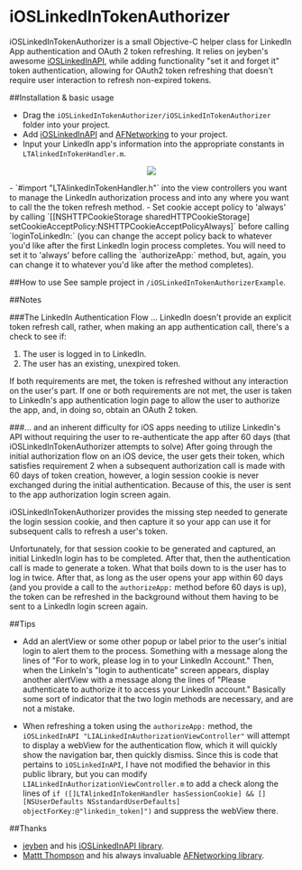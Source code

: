 iOSLinkedInTokenAuthorizer
==========================

iOSLinkedInTokenAuthorizer is a small Objective-C helper class for LinkedIn App authentication and OAuth 2 token refreshing. It relies on jeyben's awesome  [iOSLinkedInAPI](https://github.com/jeyben/IOSLinkedInAPI), while adding functionality "set it and forget it" token authentication, allowing for OAuth2 token refreshing that doesn't require user interaction to refresh non-expired tokens. 

##Installation & basic usage

- Drag the `iOSLinkedInTokenAuthorizer/iOSLinkedInTokenAuthorizer` folder into your project.
- Add [iOSLinkedInAPI](https://github.com/jeyben/IOSLinkedInAPI) and [AFNetworking](https://github.com/AFNetworking/AFNetworking) to your project.
- Input your LinkedIn app's information into the appropriate constants in `LTAlinkedInTokenHandler.m`.
<p align="center"><img src="http://i.imgur.com/T3BRLia.png"/></p>
- `#import "LTAlinkedInTokenHandler.h"` into the view controllers you want to manage the LinkedIn authorization process and into any where you want to call the the token refresh method. 
- Set cookie accept policy to 'always' by calling `[[NSHTTPCookieStorage sharedHTTPCookieStorage] setCookieAcceptPolicy:NSHTTPCookieAcceptPolicyAlways]` before calling `loginToLinkedIn:` (you can change the accept policy back to whatever you'd like after the first LinkedIn login process completes. You will need to set it to 'always' before calling the `authorizeApp:` method, but, again, you can change it to whatever you'd like after the method completes).

##How to use
See sample project in `/iOSLinkedInTokenAuthorizerExample`.

##Notes

###The LinkedIn Authentication Flow ...
LinkedIn doesn't provide an explicit token refresh call, rather, when making an app authentication call, there's a check to see if:
1) The user is logged in to LinkedIn.
2) The user has an existing, unexpired token. 

If both requirements are met, the token is refreshed without any interaction on the user's part. 
If one or both requirements are not met, the user is taken to LinkedIn's app authentication login page to allow the user to authorize the app, and, in doing so, obtain an OAuth 2 token.  

###... and an inherent difficulty for iOS apps needing to utilize LinkedIn's API without requiring the user to re-authenticate the app after 60 days (that iOSLinkedInTokenAuthorizer attempts to solve)
After going through the initial authorization flow on an iOS device, the user gets their token, which satisfies requirement 2 when a subsequent authorization call is made with 60 days of token creation, however, a login session cookie is never exchanged during the initial authentication. Because of this, the user is sent to the app authorization login screen again.

iOSLinkedInTokenAuthorizer provides the missing step needed to generate the login session cookie, and then capture it so your app can use it for subsequent calls to refresh a user's token. 

Unfortunately, for that session cookie to be generated and captured, an initial LinkedIn login has to be completed. After that, then the authentication call is made to generate a token. What that boils down to is the user has to log in twice. After that, as long as the user opens your app within 60 days (and you provide a call to the `authorizeApp:` method before 60 days is up), the token can be refreshed in the background without them having to be sent to a LinkedIn login screen again. 

##Tips
- Add an alertView or some other popup or label prior to the user's initial login to alert them to the process. Something with a message along the lines of "For <name of feature or app>  to work, please log in to your LinkedIn Account." Then, when the LinkeIn's "login to authenticate" screen appears, display another alertView with a message along the lines of "Please authenticate <app name> to authorize it to access your LinkedIn account." Basically some sort of indicator that the two login methods are necessary, and are not a mistake. 

- When refreshing a token using the `authorizeApp:` method, the `iOSLinkedInAPI "LIALinkedInAuthorizationViewController"` will attempt to display a webView for the authentication flow, which it will quickly show the navigation bar, then quickly dismiss. Since this is code that pertains to `iOSLinkedInAPI`, I have not modified the behavior in this public library, but you can modify `LIALinkedInAuthorizationViewController.m` to add a check along the lines of 
	`if ([]LTAlinkedInTokenHandler hasSessionCookie] && [][NSUserDefaults NSstandardUserDefaults] objectForKey:@"linkedin_token]")`
and suppress the webView there.

##Thanks
- [jeyben](https://github.com/jeyben) and his [iOSLinkedInAPI library](https://github.com/jeyben/IOSLinkedInAPI).
- [Mattt Thompson](http://nshipster.com) and his always invaluable [AFNetworking library](http://afnetworking.com).